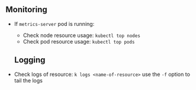 ## Monitoring

- If `metrics-server` pod is running:
  - Check node resource usage: `kubectl top nodes`
  - Check pod resource usage: `kubectl top pods`
  
  ## Logging
  
 - Check logs of resource: `k logs <name-of-resource>` use the `-f` option to tail the logs
  
